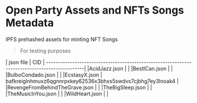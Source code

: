 # Open Party Assets and NFTs Songs Metadata

IPFS prehashed assets for minting NFT Songs
> For testing purposes

| json file                     |                          CID                                |
----------------------------------------------------------------------------------------------|
|AcidJazz.json                  |                                                             |
|BestICan.json                  |                                                             |
|BulboCondado.json              |                                                             |
|EcstasyX.json                  | bafkreiglnhmuxz6qgnnrpxkey62536x3bhxs5swdvs7cjbhg7ey3lnoak4 |
|RevengeFromBehindTheGrave.json |                                                             |
|TheBigSleep.json               |                                                             |
|TheMusicInYou.json             |                                                             |
|WildHeart.json                 |                                                             |

